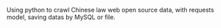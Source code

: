 Using python to crawl Chinese law web open source data, with requests model, saving datas by MySQL or file.
